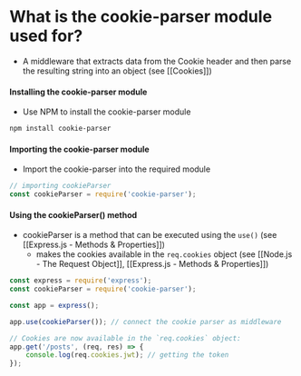 # What is the cookie-parser module used for?
* A middleware that extracts data from the Cookie header and then parse the resulting string into an object (see [[Cookies]])

#### Installing the cookie-parser module
* Use NPM to install the cookie-parser module
```bash
npm install cookie-parser
```

#### Importing the cookie-parser module
* Import the cookie-parser into the required module
```js
// importing cookieParser
const cookieParser = require('cookie-parser');
```

#### Using the cookieParser() method
* cookieParser is a method that can be executed using the `use()` (see [[Express.js - Methods & Properties]])
	*  makes the cookies available in the `req.cookies` object (see [[Node.js - The Request Object]], [[Express.js - Methods & Properties]])
```js
const express = require('express');
const cookieParser = require('cookie-parser');

const app = express();

app.use(cookieParser()); // connect the cookie parser as middleware

// Cookies are now available in the `req.cookies` object:
app.get('/posts', (req, res) => {
	console.log(req.cookies.jwt); // getting the token
}); 
```